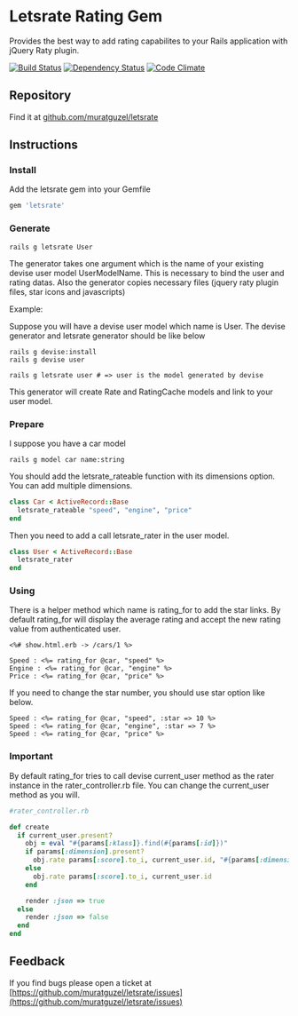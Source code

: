 # Letsrate Rating Gem

Provides the best way to add rating capabilites to your Rails application with jQuery Raty plugin.

[![Build Status](https://secure.travis-ci.org/muratguzel/letsrate.png)](http://travis-ci.org/muratguzel/letsrate)
[![Dependency Status](https://gemnasium.com/muratguzel/letsrate.png)](https://gemnasium.com/muratguzel/letsrate)
[![Code Climate](https://codeclimate.com/badge.png)](https://codeclimate.com/github/muratguzel/letsrate)

## Repository

Find it at [github.com/muratguzel/letsrate](https://github.com/muratguzel/letsrate)

## Instructions

### Install

Add the letsrate gem into your Gemfile

```ruby
gem 'letsrate'
```

### Generate

```
rails g letsrate User
```

The generator takes one argument which is the name of your existing devise user model UserModelName. This is necessary to bind the user and rating datas.
Also the generator copies necessary files (jquery raty plugin files, star icons and javascripts)

Example:

Suppose you will have a devise user model which name is User. The devise generator and letsrate generator should be like below

```
rails g devise:install
rails g devise user

rails g letsrate user # => user is the model generated by devise
```

This generator will create Rate and RatingCache models and link to your user model.

### Prepare

I suppose you have a car model

```
rails g model car name:string
```

You should add the letsrate_rateable function with its dimensions option. You can add multiple dimensions.

```ruby
class Car < ActiveRecord::Base
  letsrate_rateable "speed", "engine", "price"
end
```

Then you need to add a call letsrate_rater in the user model.

```ruby
class User < ActiveRecord::Base
  letsrate_rater
end
```

### Using

There is a helper method which name is rating_for to add the star links. By default rating_for will display the average rating and accept the
new rating value from authenticated user.

```erb
<%# show.html.erb -> /cars/1 %>

Speed : <%= rating_for @car, "speed" %>
Engine : <%= rating_for @car, "engine" %>
Price : <%= rating_for @car, "price" %>
```

If you need to change the star number, you should use star option like below.

```erb
Speed : <%= rating_for @car, "speed", :star => 10 %>
Speed : <%= rating_for @car, "engine", :star => 7 %>
Speed : <%= rating_for @car, "price" %>
```

### Important

By default rating_for tries to call devise current_user method as the rater instance in the rater_controller.rb file. You can change the current_user method
as you will.

```ruby
#rater_controller.rb

def create
  if current_user.present?
    obj = eval "#{params[:klass]}.find(#{params[:id]})"
    if params[:dimension].present?
      obj.rate params[:score].to_i, current_user.id, "#{params[:dimension]}"
    else
      obj.rate params[:score].to_i, current_user.id
    end

    render :json => true
  else
    render :json => false
  end
end
```

## Feedback
If you find bugs please open a ticket at [https://github.com/muratguzel/letsrate/issues](https://github.com/muratguzel/letsrate/issues)
